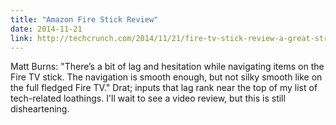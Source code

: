 ```yaml
---
title: "Amazon Fire Stick Review"
date: 2014-11-21
link: http://techcrunch.com/2014/11/21/fire-tv-stick-review-a-great-streamer-for-an-amazon-household/
---
```

 Matt Burns: "There’s a bit of lag and hesitation while navigating items on the Fire TV stick. The navigation is smooth enough, but not silky smooth like on the full fledged Fire TV." Drat; inputs that lag rank near the top of my list of tech-related loathings. I'll wait to see a video review, but this is still disheartening.
